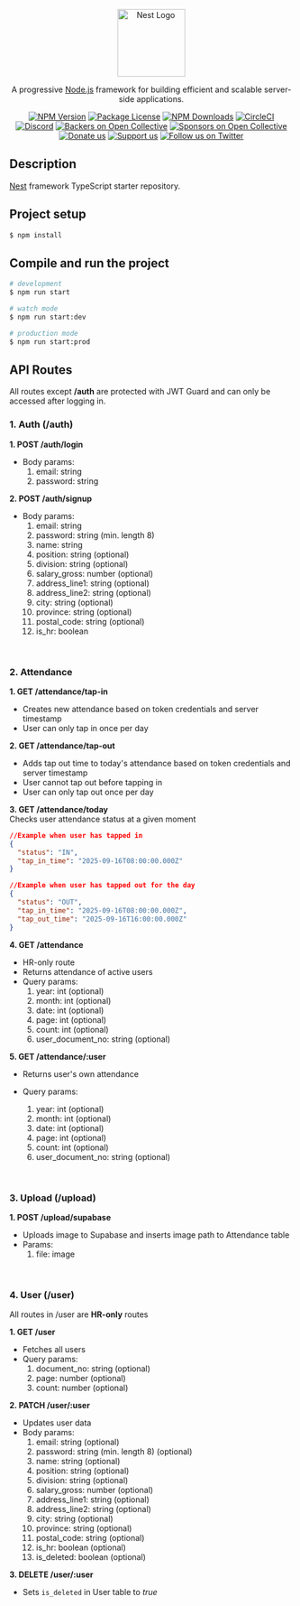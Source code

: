 <p align="center">
  <a href="http://nestjs.com/" target="blank"><img src="https://nestjs.com/img/logo-small.svg" width="120" alt="Nest Logo" /></a>
</p>

[circleci-image]: https://img.shields.io/circleci/build/github/nestjs/nest/master?token=abc123def456
[circleci-url]: https://circleci.com/gh/nestjs/nest

  <p align="center">A progressive <a href="http://nodejs.org" target="_blank">Node.js</a> framework for building efficient and scalable server-side applications.</p>
    <p align="center">
<a href="https://www.npmjs.com/~nestjscore" target="_blank"><img src="https://img.shields.io/npm/v/@nestjs/core.svg" alt="NPM Version" /></a>
<a href="https://www.npmjs.com/~nestjscore" target="_blank"><img src="https://img.shields.io/npm/l/@nestjs/core.svg" alt="Package License" /></a>
<a href="https://www.npmjs.com/~nestjscore" target="_blank"><img src="https://img.shields.io/npm/dm/@nestjs/common.svg" alt="NPM Downloads" /></a>
<a href="https://circleci.com/gh/nestjs/nest" target="_blank"><img src="https://img.shields.io/circleci/build/github/nestjs/nest/master" alt="CircleCI" /></a>
<a href="https://discord.gg/G7Qnnhy" target="_blank"><img src="https://img.shields.io/badge/discord-online-brightgreen.svg" alt="Discord"/></a>
<a href="https://opencollective.com/nest#backer" target="_blank"><img src="https://opencollective.com/nest/backers/badge.svg" alt="Backers on Open Collective" /></a>
<a href="https://opencollective.com/nest#sponsor" target="_blank"><img src="https://opencollective.com/nest/sponsors/badge.svg" alt="Sponsors on Open Collective" /></a>
  <a href="https://paypal.me/kamilmysliwiec" target="_blank"><img src="https://img.shields.io/badge/Donate-PayPal-ff3f59.svg" alt="Donate us"/></a>
    <a href="https://opencollective.com/nest#sponsor"  target="_blank"><img src="https://img.shields.io/badge/Support%20us-Open%20Collective-41B883.svg" alt="Support us"></a>
  <a href="https://twitter.com/nestframework" target="_blank"><img src="https://img.shields.io/twitter/follow/nestframework.svg?style=social&label=Follow" alt="Follow us on Twitter"></a>
</p>
  <!--[![Backers on Open Collective](https://opencollective.com/nest/backers/badge.svg)](https://opencollective.com/nest#backer)
  [![Sponsors on Open Collective](https://opencollective.com/nest/sponsors/badge.svg)](https://opencollective.com/nest#sponsor)-->

## Description

[Nest](https://github.com/nestjs/nest) framework TypeScript starter repository.

## Project setup

```bash
$ npm install
```

## Compile and run the project

```bash
# development
$ npm run start

# watch mode
$ npm run start:dev

# production mode
$ npm run start:prod
```

## API Routes

All routes except **/auth** are protected with JWT Guard and can only be accessed after logging in.

### 1. Auth (/auth)

**1. POST /auth/login**

- Body params:
  1. email: string
  2. password: string

**2. POST /auth/signup**

- Body params:
  1. email: string
  2. password: string (min. length 8)
  3. name: string
  4. position: string (optional)
  5. division: string (optional)
  6. salary_gross: number (optional)
  7. address_line1: string (optional)
  8. address_line2: string (optional)
  9. city: string (optional)
  10. province: string (optional)
  11. postal_code: string (optional)
  12. is_hr: boolean

<br>

### 2. Attendance

**1. GET /attendance/tap-in**

- Creates new attendance based on token credentials and server timestamp
- User can only tap in once per day

**2. GET /attendance/tap-out**

- Adds tap out time to today's attendance based on token credentials and server timestamp
- User cannot tap out before tapping in
- User can only tap out once per day

**3. GET /attendance/today**
<br>Checks user attendance status at a given moment

```json
//Example when user has tapped in
{
  "status": "IN",
  "tap_in_time": "2025-09-16T08:00:00.000Z"
}
```

```json
//Example when user has tapped out for the day
{
  "status": "OUT",
  "tap_in_time": "2025-09-16T08:00:00.000Z",
  "tap_out_time": "2025-09-16T16:00:00.000Z"
}
```

**4. GET /attendance**

- HR-only route
- Returns attendance of active users
- Query params:
  1. year: int (optional)
  2. month: int (optional)
  3. date: int (optional)
  4. page: int (optional)
  5. count: int (optional)
  6. user_document_no: string (optional)

**5. GET /attendance/:user**

- Returns user's own attendance

- Query params:
  1. year: int (optional)
  2. month: int (optional)
  3. date: int (optional)
  4. page: int (optional)
  5. count: int (optional)
  6. user_document_no: string (optional)

<br>

### 3. Upload (/upload)

**1. POST /upload/supabase**

- Uploads image to Supabase and inserts image path to Attendance table
- Params:
  1. file: image

<br>

### 4. User (/user)

All routes in /user are **HR-only** routes

**1. GET /user**

- Fetches all users
- Query params:
  1. document_no: string (optional)
  2. page: number (optional)
  3. count: number (optional)

**2. PATCH /user/:user**

- Updates user data
- Body params:
  1. email: string (optional)
  2. password: string (min. length 8) (optional)
  3. name: string (optional)
  4. position: string (optional)
  5. division: string (optional)
  6. salary_gross: number (optional)
  7. address_line1: string (optional)
  8. address_line2: string (optional)
  9. city: string (optional)
  10. province: string (optional)
  11. postal_code: string (optional)
  12. is_hr: boolean (optional)
  13. is_deleted: boolean (optional)

**3. DELETE /user/:user**

- Sets `is_deleted` in User table to _true_
